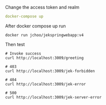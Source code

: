 Change the access token and realm

```yml
docker-compose up
```

After docker compose up run

```
docker run jchoo/jekspringwebapp:v4
```

Then test 

```
# Invoke success
curl http://localhost:3009/greeting

# 403
curl http://localhost:3009/jek-forbidden

# 404
curl http://localhost:3009/jek-error

# 500
curl http://localhost:3009/jek-server-error


```
